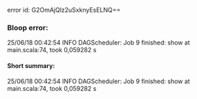 error id: G2OmAjQlz2uSxknyEsELNQ==
### Bloop error:

25/06/18 00:42:54 INFO DAGScheduler: Job 9 finished: show at main.scala:74, took 0,059282 s
#### Short summary: 

25/06/18 00:42:54 INFO DAGScheduler: Job 9 finished: show at main.scala:74, took 0,059282 s